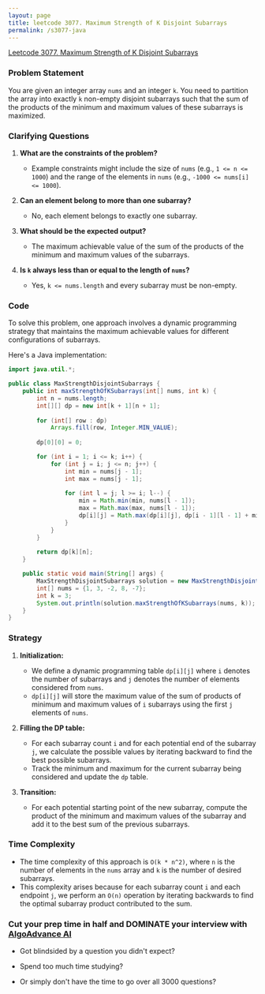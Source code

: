 ```yaml
---
layout: page
title: leetcode 3077. Maximum Strength of K Disjoint Subarrays
permalink: /s3077-java
---
```

[Leetcode 3077. Maximum Strength of K Disjoint Subarrays](https://algoadvance.github.io/algoadvance/l3077)
### Problem Statement

You are given an integer array `nums` and an integer `k`. You need to partition the array into exactly `k` non-empty disjoint subarrays such that the sum of the products of the minimum and maximum values of these subarrays is maximized.

### Clarifying Questions

1. **What are the constraints of the problem?**
   - Example constraints might include the size of `nums` (e.g., `1 <= n <= 1000`) and the range of the elements in `nums` (e.g., `-1000 <= nums[i] <= 1000`).

2. **Can an element belong to more than one subarray?**
   - No, each element belongs to exactly one subarray.

3. **What should be the expected output?**
   - The maximum achievable value of the sum of the products of the minimum and maximum values of the subarrays.

4. **Is `k` always less than or equal to the length of `nums`?**
   - Yes, `k <= nums.length` and every subarray must be non-empty.

### Code

To solve this problem, one approach involves a dynamic programming strategy that maintains the maximum achievable values for different configurations of subarrays.

Here's a Java implementation:

```java
import java.util.*;

public class MaxStrengthDisjointSubarrays {
    public int maxStrengthOfKSubarrays(int[] nums, int k) {
        int n = nums.length;
        int[][] dp = new int[k + 1][n + 1];
        
        for (int[] row : dp)
            Arrays.fill(row, Integer.MIN_VALUE);
        
        dp[0][0] = 0;

        for (int i = 1; i <= k; i++) {
            for (int j = i; j <= n; j++) {
                int min = nums[j - 1];
                int max = nums[j - 1];
                
                for (int l = j; l >= i; l--) {
                    min = Math.min(min, nums[l - 1]);
                    max = Math.max(max, nums[l - 1]);
                    dp[i][j] = Math.max(dp[i][j], dp[i - 1][l - 1] + min * max);
                }
            }
        }
        
        return dp[k][n];
    }

    public static void main(String[] args) {
        MaxStrengthDisjointSubarrays solution = new MaxStrengthDisjointSubarrays();
        int[] nums = {1, 3, -2, 8, -7};
        int k = 3;
        System.out.println(solution.maxStrengthOfKSubarrays(nums, k));  // Output will be the maximum sum
    }
}
```

### Strategy

1. **Initialization:**
   - We define a dynamic programming table `dp[i][j]` where `i` denotes the number of subarrays and `j` denotes the number of elements considered from `nums`.
   - `dp[i][j]` will store the maximum value of the sum of products of minimum and maximum values of `i` subarrays using the first `j` elements of `nums`.

2. **Filling the DP table:**
   - For each subarray count `i` and for each potential end of the subarray `j`, we calculate the possible values by iterating backward to find the best possible subarrays.
   - Track the minimum and maximum for the current subarray being considered and update the `dp` table.

3. **Transition:**
   - For each potential starting point of the new subarray, compute the product of the minimum and maximum values of the subarray and add it to the best sum of the previous subarrays.

### Time Complexity
- The time complexity of this approach is `O(k * n^2)`, where `n` is the number of elements in the `nums` array and `k` is the number of desired subarrays.
- This complexity arises because for each subarray count `i` and each endpoint `j`, we perform an `O(n)` operation by iterating backwards to find the optimal subarray product contributed to the sum.


### Cut your prep time in half and DOMINATE your interview with [AlgoAdvance AI](https://algoAdvance.com)

- Got blindsided by a question you didn't expect?

- Spend too much time studying?

- Or simply don't have the time to go over all 3000 questions?

